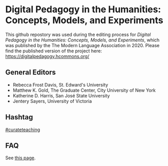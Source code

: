 # Digital Pedagogy in the Humanities: Concepts, Models, and Experiments

This github repostory was used during the editing process for *Digital Pedagogy in the Humanities: Concepts, Models, and Experiments*, which was published by the The Modern Language Association in 2020. Please find the published version of the project here: https://digitalpedagogy.hcommons.org/

## General Editors

* Rebecca Frost Davis, St. Edward's University
* Matthew K. Gold, The Graduate Center, City University of New York
* Katherine D. Harris, San José State University
* Jentery Sayers, University of Victoria

## Hashtag

[\#curateteaching](https://twitter.com/hashtag/curateteaching?f=realtime&src=hash "hashtag")

## FAQ

See [this page](faq.md).
